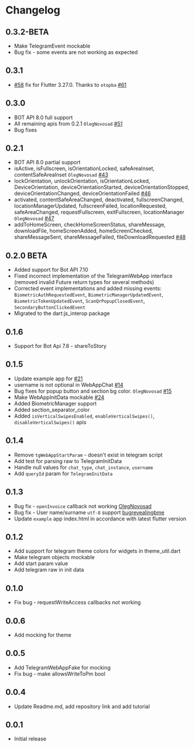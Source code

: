 # Changelog

## 0.3.2-BETA
* Make TelegramEvent mockable
* Bug fix - some events are not working as expected

## 0.3.1
* [#58](https://github.com/khamidjon-khamidov/flutter_telegram_web_app/issues/58) fix for Flutter 3.27.0. Thanks to `otopba` [#61](https://github.com/khamidjon-khamidov/flutter_telegram_web_app/pull/61)

## 0.3.0
* BOT API 8.0 full support
* All remaining apis from 0.2.1 `OlegNovosad` [#51](https://github.com/khamidjon-khamidov/flutter_telegram_web_app/pull/51)
* Bug fixes

## 0.2.1
* BOT API 8.0 partial support
* isActive, isFullscreen, isOrientationLocked, safeAreaInset, contentSafeAreaInset `OlegNovosad` [#43](https://github.com/khamidjon-khamidov/flutter_telegram_web_app/pull/43)
* lockOrientation, unlockOrientation, isOrientationLocked, DeviceOrientation, deviceOrientationStarted, deviceOrientationStopped, deviceOrientationChanged, deviceOrientationFailed [#46](https://github.com/khamidjon-khamidov/flutter_telegram_web_app/pull/46)
* activated, contentSafeAreaChanged, deactivated, fullscreenChanged, locationManagerUpdated, fullscreenFailed, locationRequested, safeAreaChanged, requestFullscreen, exitFullscreen, locationManager `OlegNovosad` [#47](https://github.com/khamidjon-khamidov/flutter_telegram_web_app/pull/47)
* addToHomeScreen, checkHomeScreenStatus, shareMessage, downloadFile, homeScreenAdded, homeScreenChecked, shareMessageSent, shareMessageFailed, fileDownloadRequested [#48](https://github.com/khamidjon-khamidov/flutter_telegram_web_app/pull/48)

## 0.2.0 BETA
* Added support for Bot API 7.10
* Fixed incorrect implementation of the TelegramWebApp interface (removed invalid Future<T> return types for several methods)
* Corrected event implementations and added missing events: `BiometricAuthRequestedEvent`, `BiometricManagerUpdatedEvent`, `BiometricTokenUpdatedEvent`, `ScanQrPopupClosedEvent`, `SecondaryButtonClickedEvent`
* Migrated to the dart:js_interop package

## 0.1.6
* Support for Bot Api 7.8 - shareToStory

## 0.1.5
* Update example app for [#21](https://github.com/khamidjon-khamidov/flutter_telegram_web_app/issues/21)
* username is not optional in WebAppChat [#14](https://github.com/khamidjon-khamidov/flutter_telegram_web_app/issues/14)
* Bug fixes for popup button and section bg color. `OlegNovosad` [#15](https://github.com/khamidjon-khamidov/flutter_telegram_web_app/issues/15)
* Make WebAppInitData mockable [#24](https://github.com/khamidjon-khamidov/flutter_telegram_web_app/pull/24)
* Added BiometricManager support
* Added section_separator_color
* Added `isVerticalSwipesEnabled`, `enableVerticalSwipes()`, `disableVerticalSwipes()` apis

## 0.1.4
* Remove `tgWebAppStartParam` - doesn't exist in telegram script
* Add test for parsing raw to TelegramInitData
* Handle null values for `chat_type`, `chat_instance`, `username`
* Add `queryId` param for `TelegramInitData`

## 0.1.3

* Bug fix - `openInvoice` callback not working [OlegNovosad](https://github.com/khamidjon-khamidov/flutter_telegram_web_app/pull/5)
* Bug fix - User name/surname `utf-8` support [bugrevealingbme](https://github.com/khamidjon-khamidov/flutter_telegram_web_app/pull/4)
* Update `example` app index.html in accordance with latest flutter version

## 0.1.2

* Add support for telegram theme colors for widgets in theme_util.dart
* Make telegram objects mockable
* Add start param value
* Add telegram raw in init data

## 0.1.0

* Fix bug - requestWriteAccess callbacks not working

## 0.0.6

* Add mocking for theme

## 0.0.5

* Add TelegramWebAppFake for mocking
* Fix bug - make allowsWriteToPm bool

## 0.0.4

* Update Readme.md, add repository link and add tutorial

## 0.0.1

* Initial release
